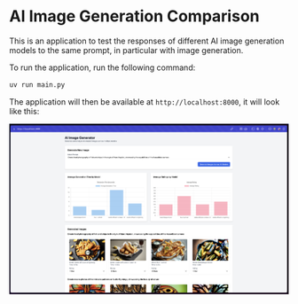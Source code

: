 # AI Image Generation Comparison

This is an application to test the responses of different AI image generation models to the same prompt, in particular with image generation.

To run the application, run the following command:

```bash
uv run main.py
```

The application will then be available at `http://localhost:8000`, it will look like this:

![Screenshot](screenshot.png)